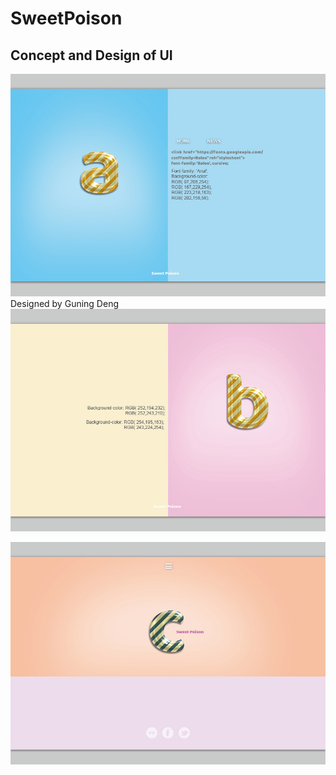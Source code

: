 # SweetPoison

## Concept and Design of UI

![Sweet Poison concept 1](https://github.com/Dengguning/imgworks/blob/master/sweetpoison/sweet_concept_1.jpg)
Designed by Guning Deng
![Sweet Poison concept 2](https://github.com/Dengguning/imgworks/blob/master/sweetpoison/sweet_concept_2.jpg)

![Sweet Poison concept 3](https://github.com/Dengguning/imgworks/blob/master/sweetpoison/sweet_concept_3.jpg)
